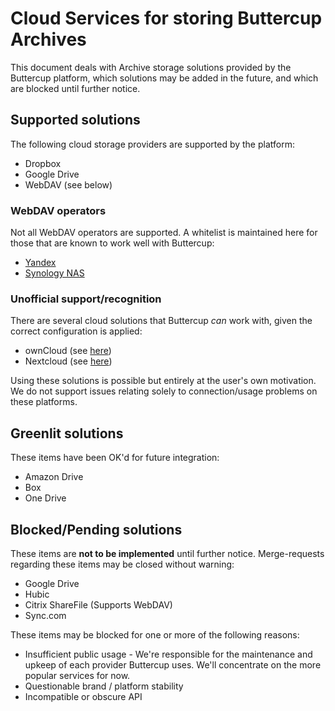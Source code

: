 # Cloud Services for storing Buttercup Archives

This document deals with Archive storage solutions provided by the Buttercup platform, which solutions may be added in the future, and which are blocked until further notice.

## Supported solutions

The following cloud storage providers are supported by the platform:

 * Dropbox
 * Google Drive
 * WebDAV (see below)
 
### WebDAV operators

Not all WebDAV operators are supported. A whitelist is maintained here for those that are known to work well with Buttercup:

 * [Yandex](https://yandex.ru/)
 * [Synology NAS](https://www.synology.com/en-global/dsm/packages/WebDAVServer)

### Unofficial support/recognition

There are several cloud solutions that Buttercup _can_ work with, given the correct configuration is applied:

 * ownCloud (see [here](https://medium.com/@buttercup_pw/were-deprecating-owncloud-and-nextcloud-connections-but-it-s-still-possible-to-use-them-with-abeec4d30101))
 * Nextcloud (see [here](https://medium.com/@buttercup_pw/were-deprecating-owncloud-and-nextcloud-connections-but-it-s-still-possible-to-use-them-with-abeec4d30101))
 
Using these solutions is possible but entirely at the user's own motivation. We do not support issues relating solely to connection/usage problems on these platforms.

## Greenlit solutions

These items have been OK'd for future integration:

 * Amazon Drive
 * Box
 * One Drive

## Blocked/Pending solutions

These items are **not to be implemented** until further notice. Merge-requests regarding these items may be closed without warning:

 * Google Drive
 * Hubic
 * Citrix ShareFile (Supports WebDAV)
 * Sync.com

These items may be blocked for one or more of the following reasons:

 * Insufficient public usage - We're responsible for the maintenance and upkeep of each provider Buttercup uses. We'll concentrate on the more popular services for now.
 * Questionable brand / platform stability
 * Incompatible or obscure API
 
